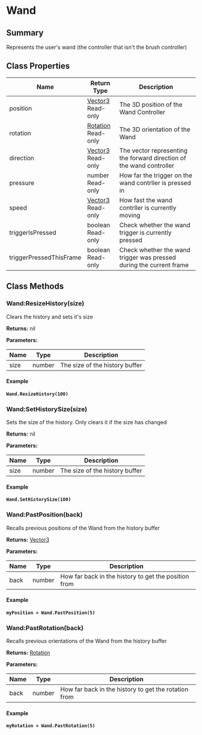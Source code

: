 
# Wand

## Summary
Represents the user's wand (the controller that isn't the brush controller)

## Class Properties

<table data-full-width="false">
<thead><tr><th>Name</th><th>Return Type</th><th>Description</th></tr></thead>
<tbody>
<tr><td>position</td><td><a href="vector3.md">Vector3</a><br>Read-only</td><td>The 3D position of the Wand Controller</td></tr>
<tr><td>rotation</td><td><a href="rotation.md">Rotation</a><br>Read-only</td><td>The 3D orientation of the Wand</td></tr>
<tr><td>direction</td><td><a href="vector3.md">Vector3</a><br>Read-only</td><td>The vector representing the forward direction of the wand controller</td></tr>
<tr><td>pressure</td><td>number<br>Read-only</td><td>How far the trigger on the wand contrller is pressed in</td></tr>
<tr><td>speed</td><td><a href="vector3.md">Vector3</a><br>Read-only</td><td>How fast the wand contrller is currently moving</td></tr>
<tr><td>triggerIsPressed</td><td>boolean<br>Read-only</td><td>Check whether the wand trigger is currently pressed</td></tr>
<tr><td>triggerPressedThisFrame</td><td>boolean<br>Read-only</td><td>Check whether the wand trigger was pressed during the current frame</td></tr>
</tbody></table>




## Class Methods

        
### Wand:ResizeHistory(size)

Clears the history and sets it's size

**Returns:** nil 


**Parameters:**

<table data-full-width="false">
<thead><tr><th>Name</th><th>Type</th><th>Description</th></tr></thead>
<tbody><tr><td>size</td><td>number</td><td>The size of the history buffer</td></tr></tbody></table>




#### Example

<pre class="language-lua"><code class="lang-lua"><strong>Wand.ResizeHistory(100)</strong></code></pre>




### Wand:SetHistorySize(size)

Sets the size of the history. Only clears it if the size has changed

**Returns:** nil 


**Parameters:**

<table data-full-width="false">
<thead><tr><th>Name</th><th>Type</th><th>Description</th></tr></thead>
<tbody><tr><td>size</td><td>number</td><td>The size of the history buffer</td></tr></tbody></table>




#### Example

<pre class="language-lua"><code class="lang-lua"><strong>Wand.SetHistorySize(100)</strong></code></pre>




### Wand:PastPosition(back)

Recalls previous positions of the Wand from the history buffer

**Returns:** <a href="vector3.md">Vector3</a> 


**Parameters:**

<table data-full-width="false">
<thead><tr><th>Name</th><th>Type</th><th>Description</th></tr></thead>
<tbody><tr><td>back</td><td>number</td><td>How far back in the history to get the position from</td></tr></tbody></table>




#### Example

<pre class="language-lua"><code class="lang-lua"><strong>myPosition = Wand.PastPosition(5)</strong></code></pre>




### Wand:PastRotation(back)

Recalls previous orientations of the Wand from the history buffer

**Returns:** <a href="rotation.md">Rotation</a> 


**Parameters:**

<table data-full-width="false">
<thead><tr><th>Name</th><th>Type</th><th>Description</th></tr></thead>
<tbody><tr><td>back</td><td>number</td><td>How far back in the history to get the rotation from</td></tr></tbody></table>




#### Example

<pre class="language-lua"><code class="lang-lua"><strong>myRotation = Wand.PastRotation(5)</strong></code></pre>



    

